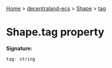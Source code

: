 [Home](./index) &gt; [decentraland-ecs](./decentraland-ecs.md) &gt; [Shape](./decentraland-ecs.shape.md) &gt; [tag](./decentraland-ecs.shape.tag.md)

# Shape.tag property


**Signature:**
```javascript
tag: string
```
